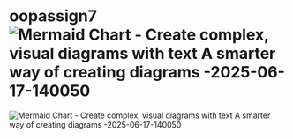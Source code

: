 # oopassign7![Mermaid Chart - Create complex, visual diagrams with text  A smarter way of creating diagrams -2025-06-17-140050](https://github.com/user-attachments/assets/3f4a954b-3c0d-400d-8c65-7b817ddf4397)
![Mermaid Chart - Create complex, visual diagrams with text  A smarter way of creating diagrams -2025-06-17-140050](https://github.com/user-attachments/assets/3f4a954b-3c0d-400d-8c65-7b817ddf4397)
